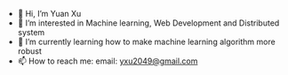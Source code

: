 - 👋 Hi, I’m Yuan Xu
- 👀 I’m interested in Machine learning, Web Development and Distributed system
- 🌱 I’m currently learning how to make machine learning algorithm more robust
- 📫 How to reach me: email: yxu2049@gmail.com

<!---
YuanXu2551/YuanXu2551 is a ✨ special ✨ repository because its `README.md` (this file) appears on your GitHub profile.
You can click the Preview link to take a look at your changes.
--->
